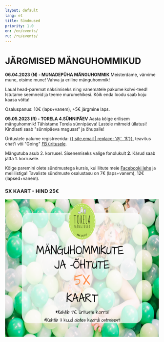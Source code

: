 ```yaml
---
layout: default
lang: et
title: Sündmused
priority: 1.0
en: /en/events/
ru: /ru/events/
---
```

# JÄRGMISED MÄNGUHOMMIKUD

**06.04.2023 (N) - MUNADEPÜHA MÄNGUHOMMIK**
Meisterdame, värvime mune, otsime mune! 
Vahva ja eriline mänguhommik!

Laual head-paremat näksimiseks ning vanematele pakume kohvi-teed!
Istutame seemneid ja teeme murumehikesi. Kõik enda loodu saab koju kaasa võtta! 

Osaluspanus: 10€ (laps+vanem), +5€ järgmine laps.


**05.05.2023 (R) - TORELA 4.SÜNNIPÄEV**
Aasta kõige erilisem mänguhommik! Tähistame Torela sünnipäeva!
Lastele mitmeid üllatusi! Kindlasti saab "sünnipäeva magusat" ja õhupalle!



Üritustele palume registreerida: [{{ site.email | replace: '@', '$'}}](mailto), teavitus chat'i või "Going" [FB üritusele](https://www.facebook.com/pg/Torelamangutuba/events/).

Mängutuba asub 2. korrusel. Sisenemiseks valige fonolukult **2**. Kärud saab jätta 1. korrusele.
 
Kõige paremini olete sündmustega kursis, kui liitute meie [Facebooki lehe](https://www.facebook.com/Torelamangutuba/events/) ja meililistiga! 
Tavaliste sündmuste osalustasu on 7€ (laps+vanem), 12€ (lapsed+vanem). 



### 5X KAART - HIND 25€


<img alt="5xkaart" src="5x-kaart.png" height="450">




